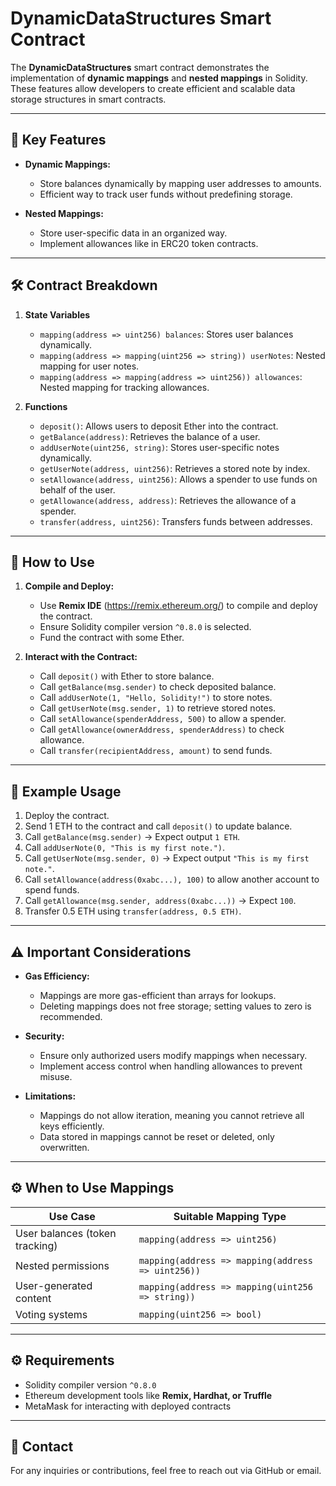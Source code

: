 # DynamicDataStructures Smart Contract

The **DynamicDataStructures** smart contract demonstrates the implementation of **dynamic mappings** and **nested mappings** in Solidity. These features allow developers to create efficient and scalable data storage structures in smart contracts.

---

## 📄 Key Features

- **Dynamic Mappings:**  
  - Store balances dynamically by mapping user addresses to amounts.
  - Efficient way to track user funds without predefining storage.
  
- **Nested Mappings:**  
  - Store user-specific data in an organized way.
  - Implement allowances like in ERC20 token contracts.

---

## 🛠️ Contract Breakdown

1. **State Variables**
   - `mapping(address => uint256) balances`: Stores user balances dynamically.
   - `mapping(address => mapping(uint256 => string)) userNotes`: Nested mapping for user notes.
   - `mapping(address => mapping(address => uint256)) allowances`: Nested mapping for tracking allowances.

2. **Functions**
   - `deposit()`: Allows users to deposit Ether into the contract.
   - `getBalance(address)`: Retrieves the balance of a user.
   - `addUserNote(uint256, string)`: Stores user-specific notes dynamically.
   - `getUserNote(address, uint256)`: Retrieves a stored note by index.
   - `setAllowance(address, uint256)`: Allows a spender to use funds on behalf of the user.
   - `getAllowance(address, address)`: Retrieves the allowance of a spender.
   - `transfer(address, uint256)`: Transfers funds between addresses.

---

## 🚀 How to Use

1. **Compile and Deploy:**  
   - Use **Remix IDE** (https://remix.ethereum.org/) to compile and deploy the contract.
   - Ensure Solidity compiler version `^0.8.0` is selected.
   - Fund the contract with some Ether.

2. **Interact with the Contract:**  
   - Call `deposit()` with Ether to store balance.
   - Call `getBalance(msg.sender)` to check deposited balance.
   - Call `addUserNote(1, "Hello, Solidity!")` to store notes.
   - Call `getUserNote(msg.sender, 1)` to retrieve stored notes.
   - Call `setAllowance(spenderAddress, 500)` to allow a spender.
   - Call `getAllowance(ownerAddress, spenderAddress)` to check allowance.
   - Call `transfer(recipientAddress, amount)` to send funds.

---

## 📌 Example Usage

1. Deploy the contract.
2. Send 1 ETH to the contract and call `deposit()` to update balance.
3. Call `getBalance(msg.sender)` → Expect output `1 ETH`.
4. Call `addUserNote(0, "This is my first note.")`.
5. Call `getUserNote(msg.sender, 0)` → Expect output `"This is my first note."`.
6. Call `setAllowance(address(0xabc...), 100)` to allow another account to spend funds.
7. Call `getAllowance(msg.sender, address(0xabc...))` → Expect `100`.
8. Transfer 0.5 ETH using `transfer(address, 0.5 ETH)`.

---

## ⚠️ Important Considerations

- **Gas Efficiency:**  
  - Mappings are more gas-efficient than arrays for lookups.
  - Deleting mappings does not free storage; setting values to zero is recommended.

- **Security:**  
  - Ensure only authorized users modify mappings when necessary.
  - Implement access control when handling allowances to prevent misuse.

- **Limitations:**  
  - Mappings do not allow iteration, meaning you cannot retrieve all keys efficiently.
  - Data stored in mappings cannot be reset or deleted, only overwritten.

---

## ⚙️ When to Use Mappings

| Use Case                        | Suitable Mapping Type                     |
|---------------------------------|-------------------------------------------|
| User balances (token tracking)  | `mapping(address => uint256)`             |
| Nested permissions              | `mapping(address => mapping(address => uint256))` |
| User-generated content          | `mapping(address => mapping(uint256 => string))`  |
| Voting systems                  | `mapping(uint256 => bool)`                 |

---

## ⚙️ Requirements

- Solidity compiler version `^0.8.0`
- Ethereum development tools like **Remix, Hardhat, or Truffle**
- MetaMask for interacting with deployed contracts

---

## 📧 Contact

For any inquiries or contributions, feel free to reach out via GitHub or email.
